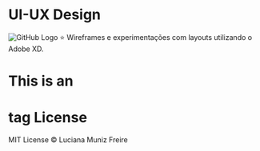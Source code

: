 # UI-UX Design

![GitHub Logo](/images/logo.png)
:star: Wireframes e experimentações com layouts utilizando o Adobe XD.

# This is an <h1> tag **License**

MIT License © Luciana Muniz Freire
